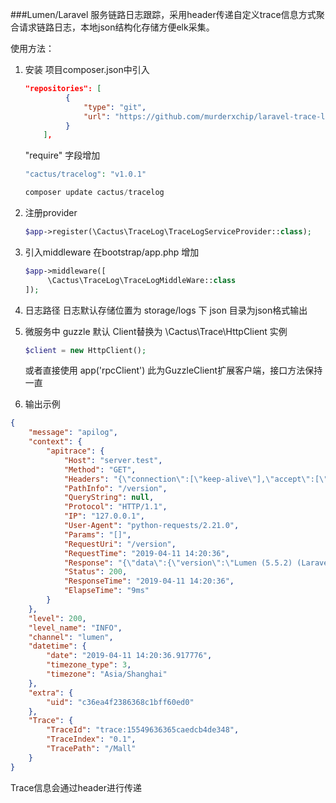 ###Lumen/Laravel 服务链路日志跟踪，采用header传递自定义trace信息方式聚合请求链路日志，本地json结构化存储方便elk采集。

使用方法：

1. 安装
   项目composer.json中引入
   ```json
   "repositories": [
            {
                "type": "git",
                "url": "https://github.com/murderxchip/laravel-trace-log.git"
            }
       ],
   ```
       
   "require" 字段增加 
   ```php
   "cactus/tracelog": "v1.0.1"
   ```
   ```php
   composer update cactus/tracelog 
   ```
   
2. 注册provider
    ```php
    $app->register(\Cactus\TraceLog\TraceLogServiceProvider::class);
    ```
3. 引入middleware
    在bootstrap/app.php 增加
    ```php
    $app->middleware([
         \Cactus\TraceLog\TraceLogMiddleWare::class
    ]);
    ```

4. 日志路径
   日志默认存储位置为 storage/logs 下
   json 目录为json格式输出
   
5. 微服务中 guzzle 默认 Client替换为 \Cactus\Trace\HttpClient 实例
    ```php
    $client = new HttpClient();
    ```
    或者直接使用 app('rpcClient')   此为GuzzleClient扩展客户端，接口方法保持一直

6. 输出示例
```json
{
	"message": "apilog",
	"context": {
		"apitrace": {
			"Host": "server.test",
			"Method": "GET",
			"Headers": "{\"connection\":[\"keep-alive\"],\"accept\":[\"*/*\"],\"accept-encoding\":[\"gzip, deflate\"],\"user-agent\":[\"python-requests/2.21.0\"],\"host\":[\"cactusserver-mall.test\"],\"content-length\":[\"\"],\"content-type\":[\"\"]}",
			"PathInfo": "/version",
			"QueryString": null,
			"Protocol": "HTTP/1.1",
			"IP": "127.0.0.1",
			"User-Agent": "python-requests/2.21.0",
			"Params": "[]",
			"RequestUri": "/version",
			"RequestTime": "2019-04-11 14:20:36",
			"Response": "{\"data\":{\"version\":\"Lumen (5.5.2) (Laravel Components 5.5.*)\"},\"meta\":{\"timestamp\":1554963636.89317,\"response_time\":0.0965871810913086}}",
			"Status": 200,
			"ResponseTime": "2019-04-11 14:20:36",
			"ElapseTime": "9ms"
		}
	},
	"level": 200,
	"level_name": "INFO",
	"channel": "lumen",
	"datetime": {
		"date": "2019-04-11 14:20:36.917776",
		"timezone_type": 3,
		"timezone": "Asia/Shanghai"
	},
	"extra": {
		"uid": "c36ea4f2386368c1bff60ed0"
	},
	"Trace": {
		"TraceId": "trace:15549636365caedcb4de348",
		"TraceIndex": "0.1",
		"TracePath": "/Mall"
	}
}
```
Trace信息会通过header进行传递
